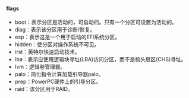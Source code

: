 #### flags

- boot：表示分区是活动的，可启动的。只有一个分区可设置为活动的。
- diag：表示该分区用于诊断/恢复。
- esp：表示这是一个用于启动的EFI系统分区。
- hidden：使分区对操作系统不可见。
- irst：英特尔快速启动技术。
- lba：表示应使用逻辑块寻址(LBA)访问分区，而不是梳头扇区(CHS)寻址。
- lvm：逻辑卷管理器。
- palo：简化指令计算加载引导器palo。
- prep：PowerPC硬件上的引导分区。
- raid：该分区用于RAID。

